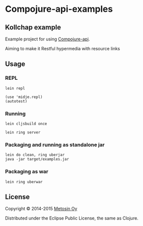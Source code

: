 # Compojure-api-examples

## Kollchap example

Example project for using [Compojure-api](https://github.com/metosin/compojure-api).

Aiming to make it Restful hypermedia with resource links

## Usage

### REPL

`lein repl`

```
(use 'midje.repl)
(autotest)
```

### Running

```
lein cljsbuild once

lein ring server

```

### Packaging and running as standalone jar

```
lein do clean, ring uberjar
java -jar target/examples.jar
```

### Packaging as war

`lein ring uberwar`

## License

Copyright © 2014-2015 [Metosin Oy](http://www.metosin.fi)

Distributed under the Eclipse Public License, the same as Clojure.
